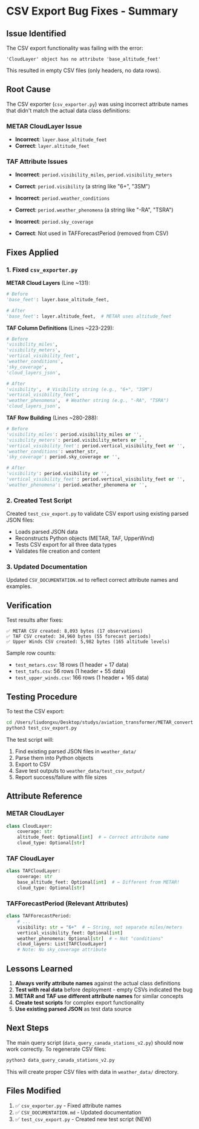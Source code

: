 # CSV Export Bug Fixes - Summary

## Issue Identified

The CSV export functionality was failing with the error:
```
'CloudLayer' object has no attribute 'base_altitude_feet'
```

This resulted in empty CSV files (only headers, no data rows).

## Root Cause

The CSV exporter (`csv_exporter.py`) was using incorrect attribute names that didn't match the actual data class definitions:

### METAR CloudLayer Issue
- **Incorrect**: `layer.base_altitude_feet`
- **Correct**: `layer.altitude_feet`

### TAF Attribute Issues
- **Incorrect**: `period.visibility_miles`, `period.visibility_meters`
- **Correct**: `period.visibility` (a string like "6+", "3SM")

- **Incorrect**: `period.weather_conditions`
- **Correct**: `period.weather_phenomena` (a string like "-RA", "TSRA")

- **Incorrect**: `period.sky_coverage`
- **Correct**: Not used in TAFForecastPeriod (removed from CSV)

## Fixes Applied

### 1. Fixed `csv_exporter.py`

**METAR Cloud Layers** (Line ~131):
```python
# Before
'base_feet': layer.base_altitude_feet,

# After  
'base_feet': layer.altitude_feet,  # METAR uses altitude_feet
```

**TAF Column Definitions** (Lines ~223-229):
```python
# Before
'visibility_miles',
'visibility_meters',
'vertical_visibility_feet',
'weather_conditions',
'sky_coverage',
'cloud_layers_json',

# After
'visibility',  # Visibility string (e.g., "6+", "3SM")
'vertical_visibility_feet',
'weather_phenomena',  # Weather string (e.g., "-RA", "TSRA")
'cloud_layers_json',
```

**TAF Row Building** (Lines ~280-288):
```python
# Before
'visibility_miles': period.visibility_miles or '',
'visibility_meters': period.visibility_meters or '',
'vertical_visibility_feet': period.vertical_visibility_feet or '',
'weather_conditions': weather_str,
'sky_coverage': period.sky_coverage or '',

# After
'visibility': period.visibility or '',
'vertical_visibility_feet': period.vertical_visibility_feet or '',
'weather_phenomena': period.weather_phenomena or '',
```

### 2. Created Test Script

Created `test_csv_export.py` to validate CSV export using existing parsed JSON files:
- Loads parsed JSON data
- Reconstructs Python objects (METAR, TAF, UpperWind)
- Tests CSV export for all three data types
- Validates file creation and content

### 3. Updated Documentation

Updated `CSV_DOCUMENTATION.md` to reflect correct attribute names and examples.

## Verification

Test results after fixes:

```
✅ METAR CSV created: 8,093 bytes (17 observations)
✅ TAF CSV created: 34,960 bytes (55 forecast periods)
✅ Upper Winds CSV created: 5,982 bytes (165 altitude levels)
```

Sample row counts:
- `test_metars.csv`: 18 rows (1 header + 17 data)
- `test_tafs.csv`: 56 rows (1 header + 55 data)
- `test_upper_winds.csv`: 166 rows (1 header + 165 data)

## Testing Procedure

To test the CSV export:

```bash
cd /Users/liudongxu/Desktop/studys/aviation_transformer/METAR_convert
python3 test_csv_export.py
```

The test script will:
1. Find existing parsed JSON files in `weather_data/`
2. Parse them into Python objects
3. Export to CSV
4. Save test outputs to `weather_data/test_csv_output/`
5. Report success/failure with file sizes

## Attribute Reference

### METAR CloudLayer
```python
class CloudLayer:
    coverage: str
    altitude_feet: Optional[int]  # ← Correct attribute name
    cloud_type: Optional[str]
```

### TAF CloudLayer
```python
class TAFCloudLayer:
    coverage: str
    base_altitude_feet: Optional[int]  # ← Different from METAR!
    cloud_type: Optional[str]
```

### TAFForecastPeriod (Relevant Attributes)
```python
class TAFForecastPeriod:
    # ...
    visibility: str = "6+"  # ← String, not separate miles/meters
    vertical_visibility_feet: Optional[int]
    weather_phenomena: Optional[str]  # ← Not "conditions"
    cloud_layers: List[TAFCloudLayer]
    # Note: No sky_coverage attribute
```

## Lessons Learned

1. **Always verify attribute names** against the actual class definitions
2. **Test with real data** before deployment - empty CSVs indicated the bug
3. **METAR and TAF use different attribute names** for similar concepts
4. **Create test scripts** for complex export functionality
5. **Use existing parsed JSON** as test data source

## Next Steps

The main query script (`data_query_canada_stations_v2.py`) should now work correctly. To regenerate CSV files:

```bash
python3 data_query_canada_stations_v2.py
```

This will create proper CSV files with data in `weather_data/` directory.

## Files Modified

1. ✅ `csv_exporter.py` - Fixed attribute names
2. ✅ `CSV_DOCUMENTATION.md` - Updated documentation
3. ✅ `test_csv_export.py` - Created new test script (NEW)
